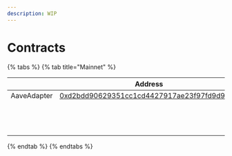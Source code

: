 ```yaml
---
description: WIP
---
```


# Contracts



{% tabs %}
{% tab title="Mainnet" %}
<table><thead><tr><th></th><th>Address</th><th data-type="checkbox">Deprecated</th></tr></thead><tbody><tr><td>AaveAdapter</td><td><a href="https://etherscan.io/address/0xd2bdd90629351cc1cd4427917ae23f97fd9d9933#code">0xd2bdd90629351cc1cd4427917ae23f97fd9d9933</a></td><td>false</td></tr><tr><td></td><td></td><td>false</td></tr><tr><td></td><td></td><td>false</td></tr><tr><td></td><td></td><td>false</td></tr></tbody></table>
{% endtab %}
{% endtabs %}

